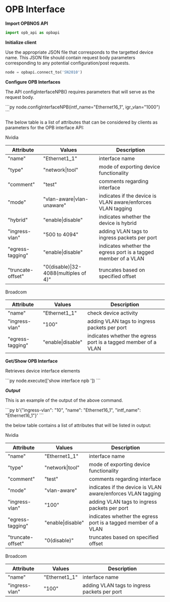 # OPB Interface

**Import OPBNOS API**

```py
import opb_api as opbapi
```

**Initialize client**
<p>Use the appropriate JSON file that corresponds to the targetted device name. This JSON file should contain request body parameters corresponding to any potential configuration/post requests.</p>

```py
node = opbapi.connect_to('SN2010')
```

<strong>Configure OPB Interfaces</strong>
<p>The API configInterfaceNPB() requires parameters that will serve as the request body.</p>
```py
node.configInterfaceNPB(intf_name="Ethernet16_1", igr_vlan="1000")
```
<p> The below table is a list of attributes that can be considered by clients as parameters for the OPB interface API:</p>
<p> Nvidia</p>
<table>
  <thead>
    <tr>
      <th>Attribute</th>
      <th>Values</th>
      <th>Description</th>
    </tr>
  </thead>
  <tbody>
    <tr>
      <td>"name"</td>
      <td>"Ethernet1_1"</td>
      <td>interface name</td>
    </tr>
    <tr>
      <td>"type"</td>
      <td>"network|tool"</td>
      <td>mode of exporting device functionality</td>
    </tr>
    <tr>
      <td>"comment"</td>
      <td>"test"</td>
      <td>comments regarding interface</td>
    </tr>
    <tr>
      <td>"mode"</td>
      <td>"vlan-aware|vlan-unaware"</td>
      <td>indicates if the device is VLAN aware/enforces VLAN tagging</td>
    </tr>
    <tr>
      <td>"hybrid"</td>
      <td>"enable|disable"</td>
      <td>indicates whether the device is hybrid</td>
    </tr>
    <tr>
      <td>"ingress-vlan"</td>
      <td>"500 to 4094"</td>
      <td>adding VLAN tags to ingress packets per port</td>
    </tr>
    <tr>
      <td>"egress-tagging"</td>
      <td>"enable|disable"</td>
      <td>indicates whether the egress port is a tagged member of a VLAN</td>
    </tr>
    <tr>
      <td>"truncate-offset"</td>
      <td>"0(disable)|32-4088(multiples of 4)"</td>
      <td>truncates based on specified offset</td>
    </tr>
  </tbody>
</table>

<p> Broadcom</p>
<table>
  <thead>
    <tr>
      <th>Attribute</th>
      <th>Values</th>
      <th>Description</th>
    </tr>
  </thead>
  <tbody>
    <tr>
      <td>"name"</td>
      <td>"Ethernet1_1"</td>
      <td>check device activity</td>
    </tr>
    <tr>
      <td>"ingress-vlan"</td>
      <td>"100"</td>
      <td>adding VLAN tags to ingress packets per port</td>
    </tr>
    <tr>
      <td>"egress-tagging"</td>
      <td>"enable|disable"</td>
      <td>indicates whether the egress port is a tagged member of a VLAN</td>
    </tr>
  </tbody>
</table>


<strong>Get/Show OPB Interface</strong>
<p>Retrieves device interface elements</p>
```py
node.execute(['show interface npb <Ethernet16_1>'])
```

<em><strong>Output</strong></em>
<p>This is an example of the output of the above command.</p>
```py
b'{"ingress-vlan": "10", "name": "Ethernet16_1", "intf_name": "Ethernet16_1"}'
```
<p> the below table contains a list of attributes that will be listed in output:</p>
<p> Nvidia</p>
<table>
  <thead>
    <tr>
      <th>Attribute</th>
      <th>Values</th>
      <th>Description</th>
    </tr>
  </thead>
  <tbody>
    <tr>
      <td>"name"</td>
      <td>"Ethernet1_1"</td>
      <td>interface name</td>
    </tr>
    <tr>
      <td>"type"</td>
      <td>"network|tool"</td>
      <td>mode of exporting device functionality</td>
    </tr>
    <tr>
      <td>"comment"</td>
      <td>"test"</td>
      <td>comments regarding interface</td>
    </tr>
    <tr>
      <td>"mode"</td>
      <td>"vlan-aware"</td>
      <td>indicates if the device is VLAN aware/enforces VLAN tagging</td>
    </tr>
    <tr>
      <td>"ingress-vlan"</td>
      <td>"100"</td>
      <td>adding VLAN tags to ingress packets per port</td>
    </tr>
    <tr>
      <td>"egress-tagging"</td>
      <td>"enable|disable"</td>
      <td>indicates whether the egress port is a tagged member of a VLAN</td>
    </tr>
    <tr>
      <td>"truncate-offset"</td>
      <td>"0(disable)"</td>
      <td>truncates based on specified offset</td>
    </tr>
  </tbody>
</table>

<p> Broadcom</p>
<table>
  <thead>
    <tr>
      <th>Attribute</th>
      <th>Values</th>
      <th>Description</th>
    </tr>
  </thead>
  <tbody>
    <tr>
      <td>"name"</td>
      <td>"Ethernet1_1"</td>
      <td>interface name</td>
    </tr>
    <tr>
      <td>"ingress-vlan"</td>
      <td>"100"</td>
      <td>adding VLAN tags to ingress packets per port</td>
    </tr>
  </tbody>
</table>
